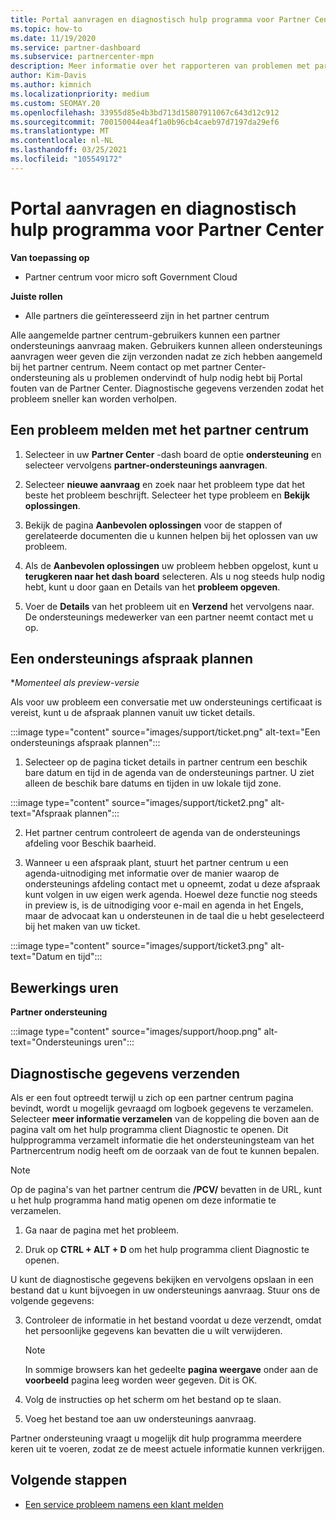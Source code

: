 ```yaml
---
title: Portal aanvragen en diagnostisch hulp programma voor Partner Center
ms.topic: how-to
ms.date: 11/19/2020
ms.service: partner-dashboard
ms.subservice: partnercenter-mpn
description: Meer informatie over het rapporteren van problemen met partner centrum en het verzamelen van diagnostische gegevens voor het partner ondersteunings team.
author: Kim-Davis
ms.author: kimnich
ms.localizationpriority: medium
ms.custom: SEOMAY.20
ms.openlocfilehash: 33955d85e4b3bd713d15807911067c643d12c912
ms.sourcegitcommit: 700150044ea4f1a0b96cb4caeb97d7197da29ef6
ms.translationtype: MT
ms.contentlocale: nl-NL
ms.lasthandoff: 03/25/2021
ms.locfileid: "105549172"
---
```

# <a name="partner-center-portal-requests-and-diagnostic-tool"></a>Portal aanvragen en diagnostisch hulp programma voor Partner Center

**Van toepassing op**

- Partner centrum voor micro soft Government Cloud

**Juiste rollen**

- Alle partners die geïnteresseerd zijn in het partner centrum

Alle aangemelde partner centrum-gebruikers kunnen een partner ondersteunings aanvraag maken. Gebruikers kunnen alleen ondersteunings aanvragen weer geven die zijn verzonden nadat ze zich hebben aangemeld bij het partner centrum.
Neem contact op met partner Center-ondersteuning als u problemen ondervindt of hulp nodig hebt bij Portal fouten van de Partner Center. Diagnostische gegevens verzenden zodat het probleem sneller kan worden verholpen.

## <a name="report-a-problem-with-the-partner-center"></a>Een probleem melden met het partner centrum

1. Selecteer in uw **Partner Center** -dash board de optie **ondersteuning** en selecteer vervolgens **partner-ondersteunings aanvragen**.

2. Selecteer **nieuwe aanvraag** en zoek naar het probleem type dat het beste het probleem beschrijft. Selecteer het type probleem en **Bekijk oplossingen**.

3. Bekijk de pagina **Aanbevolen oplossingen** voor de stappen of gerelateerde documenten die u kunnen helpen bij het oplossen van uw probleem.

4. Als de **Aanbevolen oplossingen** uw probleem hebben opgelost, kunt u **terugkeren naar het dash board** selecteren. Als u nog steeds hulp nodig hebt, kunt u door gaan en Details van het **probleem opgeven**.

5. Voer de **Details** van het probleem uit en **Verzend** het vervolgens naar. De ondersteunings medewerker van een partner neemt contact met u op.

## <a name="schedule-a-support-appointment"></a>Een ondersteunings afspraak plannen 

**Momenteel als preview-versie*

Als voor uw probleem een conversatie met uw ondersteunings certificaat is vereist, kunt u de afspraak plannen vanuit uw ticket details.

:::image type="content" source="images/support/ticket.png" alt-text="Een ondersteunings afspraak plannen":::

1.  Selecteer op de pagina ticket details in partner centrum een beschik bare datum en tijd in de agenda van de ondersteunings partner. U ziet alleen de beschik bare datums en tijden in uw lokale tijd zone.

:::image type="content" source="images/support/ticket2.png" alt-text="Afspraak plannen":::

2. Het partner centrum controleert de agenda van de ondersteunings afdeling voor Beschik baarheid.

1. Wanneer u een afspraak plant, stuurt het partner centrum u een agenda-uitnodiging met informatie over de manier waarop de ondersteunings afdeling contact met u opneemt, zodat u deze afspraak kunt volgen in uw eigen werk agenda.  Hoewel deze functie nog steeds in preview is, is de uitnodiging voor e-mail en agenda in het Engels, maar de advocaat kan u ondersteunen in de taal die u hebt geselecteerd bij het maken van uw ticket.

:::image type="content" source="images/support/ticket3.png" alt-text="Datum en tijd":::

## <a name="hours-of-operation"></a>Bewerkings uren

**Partner ondersteuning**

:::image type="content" source="images/support/hoop.png" alt-text="Ondersteunings uren":::

## <a name="send-diagnostics"></a>Diagnostische gegevens verzenden

Als er een fout optreedt terwijl u zich op een partner centrum pagina bevindt, wordt u mogelijk gevraagd om logboek gegevens te verzamelen. Selecteer **meer informatie verzamelen** van de koppeling die boven aan de pagina valt om het hulp programma client Diagnostic te openen. Dit hulpprogramma verzamelt informatie die het ondersteuningsteam van het Partnercentrum nodig heeft om de oorzaak van de fout te kunnen bepalen. 

>[!NOTE]
>Op de pagina's van het partner centrum die **/PCV/** bevatten in de URL, kunt u het hulp programma hand matig openen om deze informatie te verzamelen.

1. Ga naar de pagina met het probleem.

2. Druk op **CTRL + ALT + D** om het hulp programma client Diagnostic te openen.

U kunt de diagnostische gegevens bekijken en vervolgens opslaan in een bestand dat u kunt bijvoegen in uw ondersteunings aanvraag. Stuur ons de volgende gegevens:

3. Controleer de informatie in het bestand voordat u deze verzendt, omdat het persoonlijke gegevens kan bevatten die u wilt verwijderen.

    >[!NOTE]
    >In sommige browsers kan het gedeelte **pagina weergave** onder aan de **voorbeeld** pagina leeg worden weer gegeven. Dit is OK.

4. Volg de instructies op het scherm om het bestand op te slaan.

5. Voeg het bestand toe aan uw ondersteunings aanvraag.

Partner ondersteuning vraagt u mogelijk dit hulp programma meerdere keren uit te voeren, zodat ze de meest actuele informatie kunnen verkrijgen.

## <a name="next-steps"></a>Volgende stappen

- [Een service probleem namens een klant melden](report-problems-on-behalf-of-a-customer.md)
